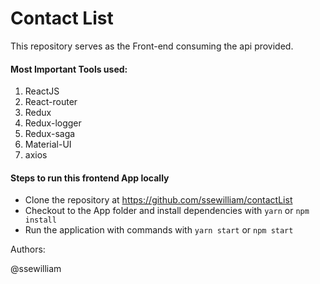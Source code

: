 # Contact List

This repository serves as the Front-end consuming the api provided.

#### Most Important Tools used:

1. ReactJS
2. React-router
3. Redux
4. Redux-logger
5. Redux-saga
6. Material-UI
7. axios

#### Steps to run this frontend App locally
- Clone the repository at https://github.com/ssewilliam/contactList
- Checkout to the App folder and install dependencies with `yarn` or `npm install`
- Run the application with commands with `yarn start` or `npm start`

Authors:

@ssewilliam
